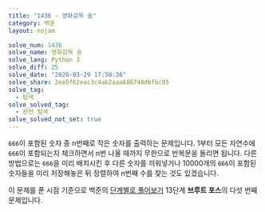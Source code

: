 ```yaml
---
title: "1436 - 영화감독 숌"
category: 백준
layout: nojam

solve_num: 1436
solve_name: 영화감독 숌
solve_lang: Python 3
solve_diff: 25
solve_date: "2020-03-29 17:50:36"
solve_share: 2ee5f62eac3c4ab2aaa686748d6fbc85
solve_tag:
  - 탐색
solve_solved_tag:
  - 완전 탐색
solve_solved_not_set: true
---
```


`666`이 포함된 숫자 중 n번째로 작은 숫자를 출력하는 문제입니다. 1부터 모든 자연수에 `666`이 포함되는지 체크하면서 n번 나올 때까지 무한으로 반복문을 돌리면 됩니다. 다른 방법으로는 `666`을 미리 배치시킨 후 다른 숫자를 끼워넣거나 10000개의 `666`이 포함된 숫자들을 미리 저장해놓은 뒤 정렬하여 n번째 수를 찾는 것도 있겠습니다.

이 문제를 푼 시점 기준으로 백준의 [단계별로 풀어보기](http://noj.am/p/s) 13단계 **브루트 포스**의 다섯 번째 문제입니다.
